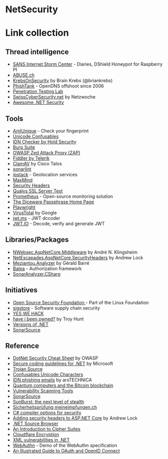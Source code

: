 # NetSecurity

# Link collection

## Thread intelligence

- [SANS Internet Storm Center](https://isc.sans.edu) - Diaries, DShield Honeypot for Raspberry PI
- [ABUSE.ch](https://abuse.ch)
- [KrebsOnSecurity](https://krebsonsecurity.com) by Brain Krebs (@briankrebs)
- [PhishTank](https://phishtank.org) - OpenDNS offshoot since 2006
- [Penetration Testing Lab](https://pentestlab.blog)
- [SwissCyberSecurity.net](https://www.swisscybersecurity.net) by Netzwoche
- [Awesome .NET Security](https://github.com/guardrailsio/awesome-dotnet-security)

## Tools

- [AmIUnique](https://amiunique.org/fp) - Check your fingerprint
- [Unicode Confusables](https://util.unicode.org/UnicodeJsps/confusables.jsp)
- [IDN Checker by Hold Security](https://holdintegrity.com/checker)
- [Burp Suite](https://portswigger.net/burp/communitydownload)
- [OWASP Zed Attack Proxy (ZAP)](https://www.zaproxy.org)
- [Fiddler by Telerik](https://www.telerik.com/fiddler)
- [ClamAV](https://www.clamav.net) by Cisco Talos
- [sonarlint](https://www.sonarlint.org)
- [ipstack](https://ipstack.com) - Geolocation services
- [MaxMind](https://www.maxmind.com)
- [Security Headers](https://securityheaders.com)
- [Qualys SSL Server Test](https://www.ssllabs.com/ssltest)
- [Prometheus](https://prometheus.io) - Open-source monitoring solution
- [The Diceware Passphrase Home Page](https://theworld.com/~reinhold/diceware.html)
- [Playwright](https://playwright.dev)
- [VirusTotal](https://www.virustotal.com) by Google
- [jwt.ms](https://jwt.ms) - JWT dccoder
- [JWT.IO](https://jwt.io) - Decode, verify and generate JWT

## Libraries/Packages

- [NWebsec.AspNetCore.Middleware](https://www.nuget.org/packages/NWebsec.AspNetCore.Middleware) by André N. Klingsheim
- [NetEscapades.AspNetCore.SecurityHeaders](https://www.nuget.org/packages/NetEscapades.AspNetCore.SecurityHeaders) by Andrew Lock
- [Meziantou.Analyzer](https://github.com/meziantou/Meziantou.Analyzer) by Gérald Barré
- [Balea](https://github.com/Xabaril/Balea) - Authorization framework
- [SonarAnalyzer.CSharp](https://www.nuget.org/packages/SonarAnalyzer.CSharp)

## Initiatives

- [Open Source Security Foundation ](https://openssf.org) - Part of the Linux Foundation
- [sigstore](https://sigstore.dev) - Software supply chain security
- [YES WE HACK](https://yeswehack.com)
- [have i been pwned?](https://haveibeenpwned.com) by Troy Hunt
- [Versions of .NET](https://versionsof.net)
- [SonarSource](https://rules.sonarsource.com)

## Reference

- [DotNet Security Cheat Sheet](https://cheatsheetseries.owasp.org/cheatsheets/DotNet_Security_Cheat_Sheet.html) by OWASP
- [Secure coding guidelines for .NET](https://docs.microsoft.com/en-us/dotnet/standard/security/secure-coding-guidelines) by Microsoft
- [Trojan Source](https://github.com/nickboucher/trojan-source)
- [Confusables Unicode Characters](https://util.unicode.org/UnicodeJsps/confusables.jsp)
- [IDN phishing emails](https://arstechnica.com/information-technology/2021/09/microsoft-outlook-shows-real-persons-contact-info-for-idn-phishing-emails) by arsTECHNICA
- [Quantum computers and the Bitcoin blockchain](https://www2.deloitte.com/nl/nl/pages/innovatie/artikelen/quantum-computers-and-the-bitcoin-blockchain.html)
- [Vulnerability Scanning Tools](https://owasp.org/www-community/Vulnerability_Scanning_Tools)
- [SonarSource](https://rules.sonarsource.com)
- [SunBurst: the next level of stealth](https://blog.reversinglabs.com/blog/sunburst-the-next-level-of-stealth)
- [Sicherheitsprüfung meineimpfungen.ch](https://mezdanak.de/wp-content/uploads/2021/03/2021_03_21_Report_meineimpfungen-v1.1.pdf)
- [C# compiler options for security](https://docs.microsoft.com/en-us/dotnet/csharp/language-reference/compiler-options/security)
- [Adding security headers to ASP.NET Core](https://github.com/andrewlock/NetEscapades.AspNetCore.SecurityHeaders) by Andrew Lock
- [.NET Source Browser](https://source.dot.net)
- [An Introduction to Cipher Suites](https://www.keyfactor.com/blog/cipher-suites-explained)
- [Cloudflare Encryption](https://www.fastcompany.com/90137157/the-hardest-working-office-design-in-america-encrypts-your-data-with-lava-lamps)
- [XML vulnerabilities in .NET](https://www.meziantou.net/how-to-protect-against-xml-vulnerabilities-in-dotnet.htm)
- [WebAuthn](https://webauthn.io) - Demo of the WebAuthn specification
- [An Illustrated Guide to OAuth and OpenID Connect](https://developer.okta.com/blog/2019/10/21/illustrated-guide-to-oauth-and-oidc)

